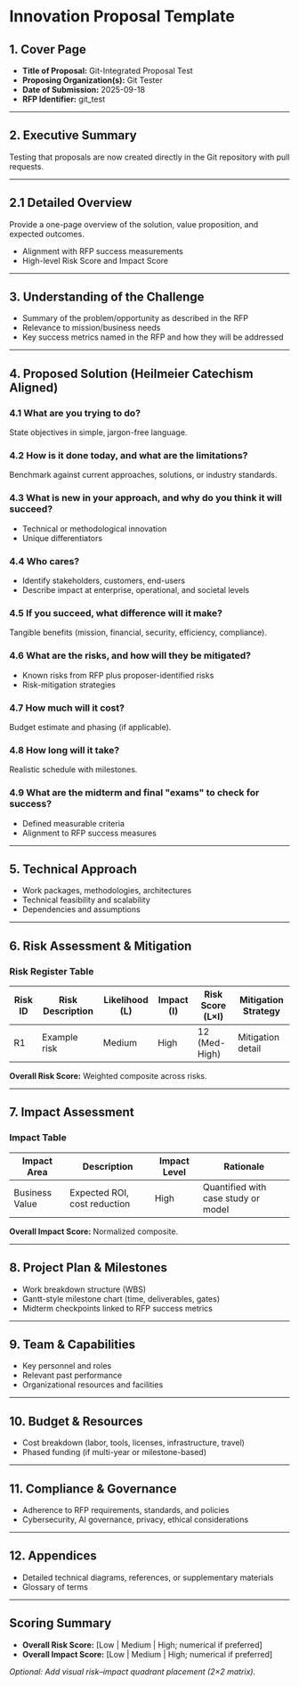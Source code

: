 # Innovation Proposal Template

## 1. Cover Page
- **Title of Proposal:** Git-Integrated Proposal Test
- **Proposing Organization(s):** Git Tester
- **Date of Submission:** 2025-09-18
- **RFP Identifier:** git_test

---

## 2. Executive Summary

Testing that proposals are now created directly in the Git repository with pull requests.

---

## 2.1 Detailed Overview
Provide a one-page overview of the solution, value proposition, and expected outcomes.  
- Alignment with RFP success measurements  
- High-level Risk Score and Impact Score  

---

## 3. Understanding of the Challenge
- Summary of the problem/opportunity as described in the RFP  
- Relevance to mission/business needs  
- Key success metrics named in the RFP and how they will be addressed  

---

## 4. Proposed Solution (Heilmeier Catechism Aligned)

### 4.1 What are you trying to do?
State objectives in simple, jargon-free language.

### 4.2 How is it done today, and what are the limitations?
Benchmark against current approaches, solutions, or industry standards.

### 4.3 What is new in your approach, and why do you think it will succeed?
- Technical or methodological innovation  
- Unique differentiators  

### 4.4 Who cares?
- Identify stakeholders, customers, end-users  
- Describe impact at enterprise, operational, and societal levels  

### 4.5 If you succeed, what difference will it make?
Tangible benefits (mission, financial, security, efficiency, compliance).

### 4.6 What are the risks, and how will they be mitigated?
- Known risks from RFP plus proposer-identified risks  
- Risk-mitigation strategies  

### 4.7 How much will it cost?
Budget estimate and phasing (if applicable).

### 4.8 How long will it take?
Realistic schedule with milestones.

### 4.9 What are the midterm and final "exams" to check for success?
- Defined measurable criteria  
- Alignment to RFP success measures  

---

## 5. Technical Approach
- Work packages, methodologies, architectures  
- Technical feasibility and scalability  
- Dependencies and assumptions  

---

## 6. Risk Assessment & Mitigation

### Risk Register Table

| Risk ID | Risk Description | Likelihood (L) | Impact (I) | Risk Score (L×I) | Mitigation Strategy |
|---------|------------------|----------------|------------|------------------|---------------------|
| R1      | Example risk     | Medium         | High       | 12 (Med-High)    | Mitigation detail   |

**Overall Risk Score:** Weighted composite across risks.  

---

## 7. Impact Assessment

### Impact Table

| Impact Area | Description | Impact Level | Rationale |
|-------------|-------------|--------------|-----------|
| Business Value | Expected ROI, cost reduction | High | Quantified with case study or model |

**Overall Impact Score:** Normalized composite.  

---

## 8. Project Plan & Milestones
- Work breakdown structure (WBS)  
- Gantt-style milestone chart (time, deliverables, gates)  
- Midterm checkpoints linked to RFP success metrics  

---

## 9. Team & Capabilities
- Key personnel and roles  
- Relevant past performance  
- Organizational resources and facilities  

---

## 10. Budget & Resources
- Cost breakdown (labor, tools, licenses, infrastructure, travel)  
- Phased funding (if multi-year or milestone-based)  

---

## 11. Compliance & Governance
- Adherence to RFP requirements, standards, and policies  
- Cybersecurity, AI governance, privacy, ethical considerations  

---

## 12. Appendices
- Detailed technical diagrams, references, or supplementary materials  
- Glossary of terms  

---

## Scoring Summary
- **Overall Risk Score:** [Low | Medium | High; numerical if preferred]  
- **Overall Impact Score:** [Low | Medium | High; numerical if preferred]  

_Optional: Add visual risk–impact quadrant placement (2×2 matrix)._  
